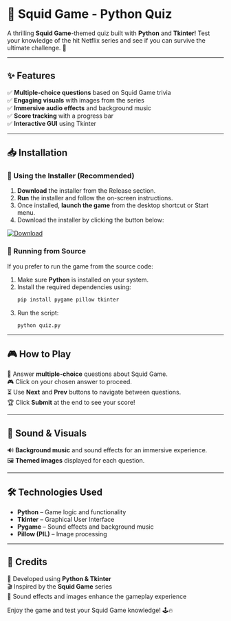 # 🦑 Squid Game - Python Quiz  

A thrilling **Squid Game**-themed quiz built with **Python** and **Tkinter**! Test your knowledge of the hit Netflix series and see if you can survive the ultimate challenge. 🎯  

---

## ✨ Features  
✅ **Multiple-choice questions** based on Squid Game trivia  
✅ **Engaging visuals** with images from the series  
✅ **Immersive audio effects** and background music  
✅ **Score tracking** with a progress bar  
✅ **Interactive GUI** using Tkinter  

---

## 📥 Installation  

### 🔹 Using the Installer (Recommended)  
1. **Download** the installer from the Release section.  
2. **Run** the installer and follow the on-screen instructions.  
3. Once installed, **launch the game** from the desktop shortcut or Start menu.
4. Download the installer by clicking the button below:

[![Download](https://img.shields.io/badge/Download-blue?style=for-the-badge)](https://github.com/krishna180/Quiz-Game/releases/download/v1.0/Quiz-Game.exe.exe)

### 🔹 Running from Source  
If you prefer to run the game from the source code:  
1. Make sure **Python** is installed on your system.  
2. Install the required dependencies using:  
   ```sh
   pip install pygame pillow tkinter
   ```  
3. Run the script:  
   ```sh
   python quiz.py
   ```  

---

## 🎮 How to Play  
🎯 Answer **multiple-choice** questions about Squid Game.  
🎮 Click on your chosen answer to proceed.  
⏳ Use **Next** and **Prev** buttons to navigate between questions.  
🏆 Click **Submit** at the end to see your score!  

---

## 🎵 Sound & Visuals  
🔊 **Background music** and sound effects for an immersive experience.  
🖼️ **Themed images** displayed for each question.  

---

## 🛠️ Technologies Used  
- **Python** – Game logic and functionality  
- **Tkinter** – Graphical User Interface  
- **Pygame** – Sound effects and background music  
- **Pillow (PIL)** – Image processing  

---

## 👏 Credits  
🚀 Developed using **Python & Tkinter**  
🎬 Inspired by the **Squid Game** series  
🎵 Sound effects and images enhance the gameplay experience  

Enjoy the game and test your Squid Game knowledge! 🕹️🔥  
